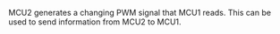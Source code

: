MCU2 generates a changing PWM signal that MCU1 reads. This can be used to send information from MCU2 to MCU1.
